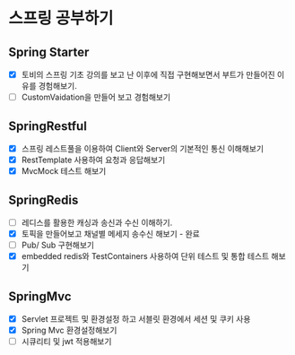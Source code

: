 # 스프링 공부하기

## Spring Starter
* [x] 토비의 스프링 기초 강의를 보고 난 이후에 직접 구현해보면서 부트가 만들어진 이유를 경험해보기.
* [ ] CustomVaidation을 만들어 보고 경험해보기
## SpringRestful
* [x] 스프링 레스트풀을 이용하여 Client와 Server의 기본적인 통신 이해해보기
* [x] RestTemplate 사용하여 요청과 응답해보기
* [x] MvcMock 테스트 해보기
## SpringRedis
* [ ] 레디스를 활용한 캐싱과 송신과 수신 이해하기.
* [x] 토픽을 만들어보고 채널별 메세지 송수신 해보기 - 완료
* [ ] Pub/ Sub 구현해보기
* [x] embedded redis와 TestContainers 사용하여 단위 테스트 및 통합 테스트 해보기
      
## SpringMvc
* [x] Servlet 프로젝트 및 환경설정 하고 서블릿 환경에서 세션 및 쿠키 사용
* [x] Spring Mvc 환경설정해보기
* [ ] 시큐리티 및 jwt 적용해보기
